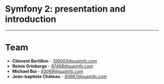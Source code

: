 # Symfony 2: presentation and introduction

---

# Team

* **Clément Bertillon** - *106003@supinfo.com*
* **Reinis Grinbergs** - *97468@supinfo.com*
* **Michael Bui** - *93069@supinfo.com*
* **Jean-baptiste Château** - *93967@supinfo.com*

